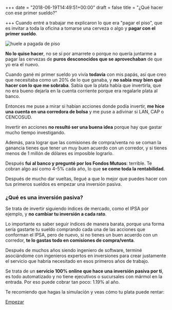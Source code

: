 +++
date = "2018-06-19T14:49:51+00:00"
draft = false
title = "¿Qué hacer con ese primer sueldo?"

+++
Cuando entré a trabajar me explicaron lo que era "pagar el piso", que es invitar a toda la oficina a tomarse una cerveza o algo y **pagar con el primer sueldo**.

![huele a pagada de piso](/uploads/rsk1gl.jpg "Yoda Meme")

**No lo quise hacer**, no se si por amarrete o porque no quería juntarme a pagar las cervezas de **puros desconocidos que se aprovechaban** de que yo era el nuevo.

Cuando gané mi primer sueldo yo vivía **todavía** con mis papás, así que creo que necesitaba como un 20% de lo que ganaba, y **no sabía muy bien qué hacer con lo que me sobraba**. Sabía que  la plata había que invertirla, que no era bueno dejarla en la cuenta corriente porque era regalarle plata al banco.

Entonces me puse a mirar si habían acciones donde podía invertir, **me hice una cuenta en una corredora de bolsa** y me puse a adivinar si LAN, CAP o CENCOSUD.

Invertir en acciones **no resultó ser una buena idea** porque hay que gastar mucho tiempo investigando.

Además, para lograr que las comisiones de compra/venta no se coman la ganancia tienes que tener un muy buen acuerdo con un corredor, y si tienes menos de 1 millón de dólares es imposible lograrlo.

Después **fui al banco y pregunté por los Fondos Mutuos**: terrible. Te cobran algo así como 4-5% cada año, lo que **se come toda la rentabilidad**.

Después de mucho dar vueltas, llegué a que lo mejor que puedes hacer con tus primeros sueldos es empezar una inversión pasiva.

### **¿Qué es una inversión pasiva?**

Se trata de invertir siguiendo índices de mercado, como el IPSA por ejemplo, y **no cambiar tu inversión a cada rato**.

Lo importante es saber seguir índices de manera barata, porque una forma sería gastarte tu sueldo comprando cada una de las acciones que conforman el IPSA, pero de nuevo, si no tienes un buen acuerdo con un corredor, **te lo gastas todo en comisiones de compra/venta**.

Después de muchos años siendo ingeniero de software, terminé asociándome con ingenieros expertos en inversiones para crear justamente el servicio que habría necesitado en esos primeros años de trabajo.

Se trata de un **servicio 100% online que hace una inversión pasiva por ti**, es todo automatizado y no tiene ejecutivos o sucursales con mármol en la entrada. Por eso puede cobrar tan poco: 1.19% al año.

Te recomiendo que hagas la simulación y veas cómo tu plata puede rentar:

<a class="simulator-page__button btn btn--secondary" href="https://fintual.com/#empezar">Empezar</a>
